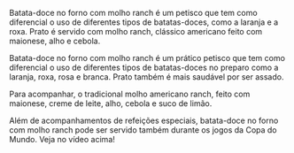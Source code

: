 Batata-doce no forno com molho ranch é um petisco que tem como diferencial o uso de diferentes tipos de batatas-doces, como a laranja e a roxa. Prato é servido com molho ranch, clássico americano feito com maionese, alho e cebola.


Batata-doce no forno com molho ranch é um prático petisco que tem como diferencial o uso de diferentes tipos de batatas-doces no preparo como a laranja, roxa, rosa e branca. Prato também é mais saudável por ser assado.

Para acompanhar, o tradicional molho americano ranch, feito com maionese, creme de leite, alho, cebola e suco de limão.

Além de acompanhamentos de refeições especiais, batata-doce no forno com molho ranch pode ser servido também durante os jogos da Copa do Mundo. Veja no vídeo acima!
